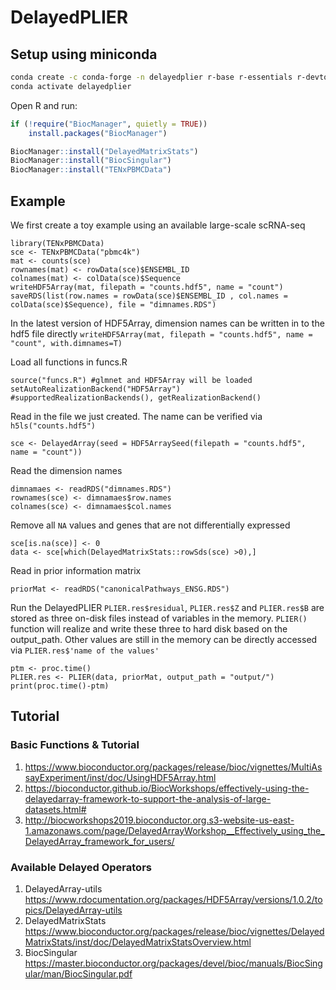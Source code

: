 # DelayedPLIER

## Setup using miniconda

```bash
conda create -c conda-forge -n delayedplier r-base r-essentials r-devtools
conda activate delayedplier
```

Open R and run:

```r
if (!require("BiocManager", quietly = TRUE))
    install.packages("BiocManager")

BiocManager::install("DelayedMatrixStats")
BiocManager::install("BiocSingular")
BiocManager::install("TENxPBMCData")
```

## Example

We first create a toy example using an available large-scale scRNA-seq
```
library(TENxPBMCData)
sce <- TENxPBMCData("pbmc4k")
mat <- counts(sce)
rownames(mat) <- rowData(sce)$ENSEMBL_ID 
colnames(mat) <- colData(sce)$Sequence
writeHDF5Array(mat, filepath = "counts.hdf5", name = "count")
saveRDS(list(row.names = rowData(sce)$ENSEMBL_ID , col.names = colData(sce)$Sequence), file = "dimnames.RDS")
```
In the latest version of HDF5Array, dimension names can be written in to the hdf5 file directly `writeHDF5Array(mat, filepath = "counts.hdf5", name = "count", with.dimnames=T)`

Load all functions in funcs.R
```
source("funcs.R") #glmnet and HDF5Array will be loaded 
setAutoRealizationBackend("HDF5Array") #supportedRealizationBackends(), getRealizationBackend()
```

Read in the file we just created. The name can be verified via `h5ls("counts.hdf5")`
```
sce <- DelayedArray(seed = HDF5ArraySeed(filepath = "counts.hdf5", name = "count"))
```

Read the dimension names
```
dimnamaes <- readRDS("dimnames.RDS")
rownames(sce) <- dimnamaes$row.names
colnames(sce) <- dimnamaes$col.names
```

Remove all `NA` values and genes that are not differentially expressed
```
sce[is.na(sce)] <- 0
data <- sce[which(DelayedMatrixStats::rowSds(sce) >0),]
```

Read in prior information matrix
```
priorMat <- readRDS("canonicalPathways_ENSG.RDS")
```

Run the DelayedPLIER
`PLIER.res$residual`, `PLIER.res$Z` and `PLIER.res$B` are stored as three on-disk files instead of variables in the memory. `PLIER()` function will realize and write these three to hard disk based on the output_path. Other values are still in the memory can be directly accessed via `PLIER.res$'name of the values'`
```
ptm <- proc.time()
PLIER.res <- PLIER(data, priorMat, output_path = "output/")
print(proc.time()-ptm)
```


## Tutorial

### Basic Functions & Tutorial
1. https://www.bioconductor.org/packages/release/bioc/vignettes/MultiAssayExperiment/inst/doc/UsingHDF5Array.html
2. https://bioconductor.github.io/BiocWorkshops/effectively-using-the-delayedarray-framework-to-support-the-analysis-of-large-datasets.html#
3. http://biocworkshops2019.bioconductor.org.s3-website-us-east-1.amazonaws.com/page/DelayedArrayWorkshop__Effectively_using_the_DelayedArray_framework_for_users/


### Available Delayed Operators
1. DelayedArray-utils
https://www.rdocumentation.org/packages/HDF5Array/versions/1.0.2/topics/DelayedArray-utils
2. DelayedMatrixStats
https://www.bioconductor.org/packages/release/bioc/vignettes/DelayedMatrixStats/inst/doc/DelayedMatrixStatsOverview.html
3. BiocSingular
https://master.bioconductor.org/packages/devel/bioc/manuals/BiocSingular/man/BiocSingular.pdf
